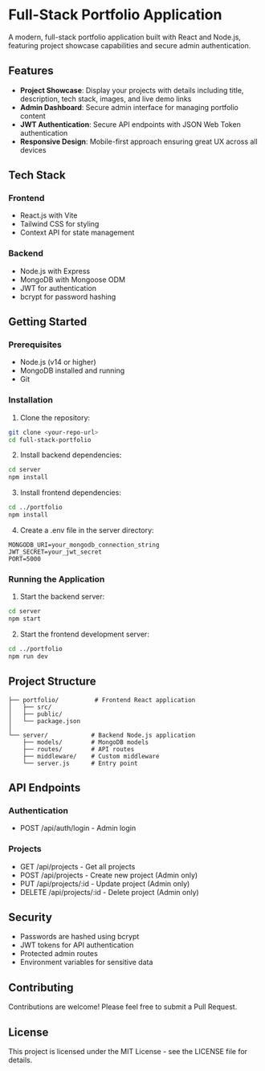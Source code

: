 # Full-Stack Portfolio Application

A modern, full-stack portfolio application built with React and Node.js, featuring project showcase capabilities and secure admin authentication.

## Features

- **Project Showcase**: Display your projects with details including title, description, tech stack, images, and live demo links
- **Admin Dashboard**: Secure admin interface for managing portfolio content
- **JWT Authentication**: Secure API endpoints with JSON Web Token authentication
- **Responsive Design**: Mobile-first approach ensuring great UX across all devices

## Tech Stack

### Frontend
- React.js with Vite
- Tailwind CSS for styling
- Context API for state management

### Backend
- Node.js with Express
- MongoDB with Mongoose ODM
- JWT for authentication
- bcrypt for password hashing

## Getting Started

### Prerequisites
- Node.js (v14 or higher)
- MongoDB installed and running
- Git

### Installation

1. Clone the repository:
```bash
git clone <your-repo-url>
cd full-stack-portfolio
```

2. Install backend dependencies:
```bash
cd server
npm install
```

3. Install frontend dependencies:
```bash
cd ../portfolio
npm install
```

4. Create a .env file in the server directory:
```
MONGODB_URI=your_mongodb_connection_string
JWT_SECRET=your_jwt_secret
PORT=5000
```

### Running the Application

1. Start the backend server:
```bash
cd server
npm start
```

2. Start the frontend development server:
```bash
cd ../portfolio
npm run dev
```

## Project Structure

```
├── portfolio/          # Frontend React application
│   ├── src/
│   ├── public/
│   └── package.json
│
└── server/            # Backend Node.js application
    ├── models/        # MongoDB models
    ├── routes/        # API routes
    ├── middleware/    # Custom middleware
    └── server.js      # Entry point
```

## API Endpoints

### Authentication
- POST /api/auth/login - Admin login

### Projects
- GET /api/projects - Get all projects
- POST /api/projects - Create new project (Admin only)
- PUT /api/projects/:id - Update project (Admin only)
- DELETE /api/projects/:id - Delete project (Admin only)

## Security

- Passwords are hashed using bcrypt
- JWT tokens for API authentication
- Protected admin routes
- Environment variables for sensitive data

## Contributing

Contributions are welcome! Please feel free to submit a Pull Request.

## License

This project is licensed under the MIT License - see the LICENSE file for details.